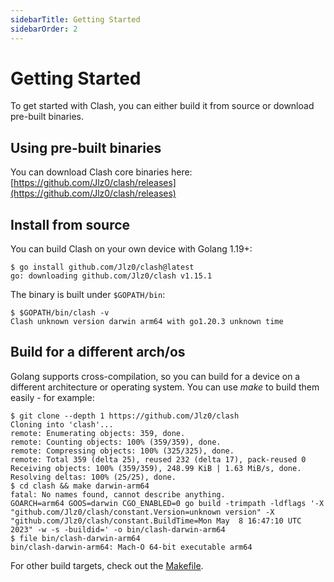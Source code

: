 ```yaml
---
sidebarTitle: Getting Started
sidebarOrder: 2
---
```


# Getting Started

To get started with Clash, you can either build it from source or download pre-built binaries.

## Using pre-built binaries

You can download Clash core binaries here: [https://github.com/Jlz0/clash/releases](https://github.com/Jlz0/clash/releases)

## Install from source

You can build Clash on your own device with Golang 1.19+:

```shell
$ go install github.com/Jlz0/clash@latest
go: downloading github.com/Jlz0/clash v1.15.1
```

The binary is built under `$GOPATH/bin`:

```shell
$ $GOPATH/bin/clash -v
Clash unknown version darwin arm64 with go1.20.3 unknown time
```

## Build for a different arch/os

Golang supports cross-compilation, so you can build for a device on a different architecture or operating system. You can use _make_ to build them easily - for example:

```shell
$ git clone --depth 1 https://github.com/Jlz0/clash
Cloning into 'clash'...
remote: Enumerating objects: 359, done.
remote: Counting objects: 100% (359/359), done.
remote: Compressing objects: 100% (325/325), done.
remote: Total 359 (delta 25), reused 232 (delta 17), pack-reused 0
Receiving objects: 100% (359/359), 248.99 KiB | 1.63 MiB/s, done.
Resolving deltas: 100% (25/25), done.
$ cd clash && make darwin-arm64
fatal: No names found, cannot describe anything.
GOARCH=arm64 GOOS=darwin CGO_ENABLED=0 go build -trimpath -ldflags '-X "github.com/Jlz0/clash/constant.Version=unknown version" -X "github.com/Jlz0/clash/constant.BuildTime=Mon May  8 16:47:10 UTC 2023" -w -s -buildid=' -o bin/clash-darwin-arm64
$ file bin/clash-darwin-arm64
bin/clash-darwin-arm64: Mach-O 64-bit executable arm64
```

For other build targets, check out the [Makefile](https://github.com/Jlz0/clash/blob/master/Makefile).
